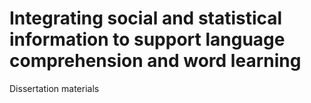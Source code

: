 # Integrating social and statistical information to support language comprehension and word learning

Dissertation materials 
